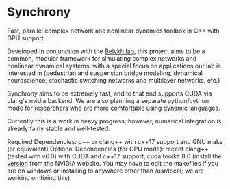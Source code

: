 # Synchrony
Fast, parallel complex network and nonlinear dynamics toolbox in C++ with GPU support.

Developed in conjunction with the [Belykh lab](https://math.gsu.edu/ibelykh/belykh_lab.html "Our gsu.edu lab homepage"), this project aims to be a common, modular framework for simulating complex networks and nonlinear dynamical systems, with a special focus on applications our lab is interested in (pedestrian and suspension bridge modeling, dynamical neuroscience, stochastic switching networks and multilayer networks, etc.)

Synchrony aims to be extremely fast, and to that end supports CUDA via clang's nvidia backend.  We are also planning a separate python/cython mode for researchers who are more comfortable using dynamic languages.

Currently this is a work in heavy progress; however, numerical integration is already fairly stable and well-tested. 

Required Dependencies: g++ or clang++ with c++17 support and GNU make (or equivalent)
Optional Dependencies (for GPU mode): recent clang++ (tested with v6.0) with CUDA and c++17 support, cuda toolkit 8.0 (install the [version](https://developer.nvidia.com/cuda-80-ga2-download-archive "developer.nvidia.com") from the NVIDIA website.  You may have to edit the makefiles if you are on windows or installing to anywhere other than /usr/local; we are working on fixing this).

